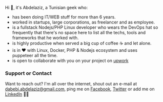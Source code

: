 Hi 👋, it's Abdelaziz, a Tunisian geek who:
- has been doing IT/WEB stuff for more than 6 years.
- worked in startups, large corporations, as freelancer and as employee.
- is a fullstack Nodejs/PHP Linux developer who wears the DevOps hat so frequently that there's no space here to list all the techs, tools and frameworks that he worked with.
- is highly productive when served a big cup of coffee ☕ and let alone. 
- is in ❤️ with Linux, Docker, PHP & Nodejs ecosystem and uses puppeteer all the time.
- is open to collaborate with you on your project on [upwork]()

### Support or Contact
Want to reach out? I'm all over the internet, shout out an e-mail at [dabebi.abdelaziz@gmail.com](mailto:dabebi.abdelaziz@gmail.com), ping me on [Facebook](https://www.facebook.com/fcb.simao), [Twitter](https://twitter.com/3azzouzana) or add me on [LinkedIn](https://www.linkedin.com/in/abdelazizdabebi/) 👋👋
